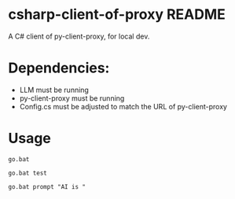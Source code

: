 # csharp-client-of-proxy README

A C# client of py-client-proxy, for local dev.

# Dependencies:

- LLM must be running
- py-client-proxy must be running
- Config.cs must be adjusted to match the URL of py-client-proxy

# Usage

`go.bat`

`go.bat test`

`go.bat prompt "AI is "`
